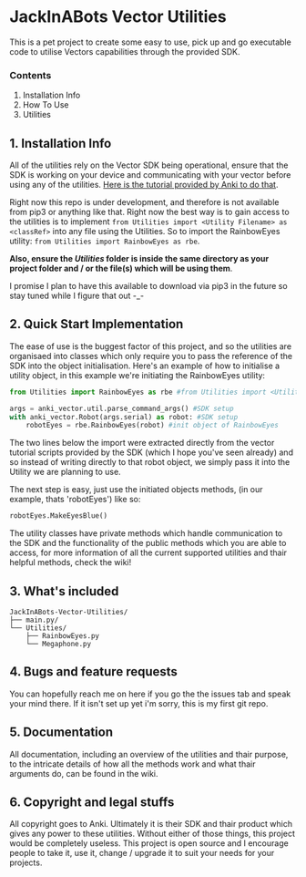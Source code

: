 # JackInABots Vector Utilities
This is a pet project to create some easy to use, pick up and go executable code to utilise Vectors capabilities through the provided SDK.

### Contents
1. Installation Info
1. How To Use
1. Utilities


## 1. Installation Info
All of the utilities rely on the Vector SDK being operational, ensure that the SDK is working on your device and communicating with your vector before using any of the utilities. [Here is the tutorial provided by Anki to do that](https://developer.anki.com/vector/docs/index.html).

Right now this repo is under development, and therefore is not available from pip3 or anything like that. Right now the best way is to gain access to the utilities is to implement `from Utilities import <Utility Filename> as <classRef>` into any file using the Utilities. So to import the RainbowEyes utility: `from Utilities import RainbowEyes as rbe`.

**Also, ensure the _Utilities_ folder is inside the same directory as your project folder and / or the file(s) which will be using them**.

I promise I plan to have this available to download via pip3 in the future so stay tuned while I figure that out -_-

## 2. Quick Start Implementation
The ease of use is the buggest factor of this project, and so the utilities are organisaed into classes which only require you to pass the reference of the SDK into the object initialisation. Here's an example of how to initialise a utility object, in this example we're initiating the RainbowEyes utility:
```python
from Utilities import RainbowEyes as rbe #from Utilities import <Utility-File> as <class-ref>

args = anki_vector.util.parse_command_args() #SDK setup
with anki_vector.Robot(args.serial) as robot: #SDK setup
    robotEyes = rbe.RainbowEyes(robot) #init object of RainbowEyes
```
The two lines below the import were extracted directly from the vector tutorial scripts provided by the SDK (which I hope you've seen already) and so instead of writing directly to that robot object, we simply pass it into the Utility we are planning to use.

The next step is easy, just use the initiated objects methods, (in our example, thats 'robotEyes') like so:
```python
robotEyes.MakeEyesBlue()
```
The utility classes have private methods which handle communication to the SDK and the functionality of the public methods which you are able to access, for more information of all the current supported utilities and thair helpful methods, check the wiki!

## 3. What's included
```
JackInABots-Vector-Utilities/
├── main.py/
└── Utilities/
    ├── RainbowEyes.py
    └── Megaphone.py
```

## 4. Bugs and feature requests
You can hopefully reach me on here if you go the the issues tab and speak your mind there. If it isn't set up yet i'm sorry, this is my first git repo.

## 5. Documentation
All documentation, including an overview of the utilities and thair purpose, to the intricate details of how all the methods work and what thair arguments do, can be found in the wiki.

## 6. Copyright and legal stuffs
All copyright goes to Anki. Ultimately it is their SDK and thair product which gives any power to these utilities. Without either of those things, this project would be completely useless. This project is open source and I encourage people to take it, use it, change / upgrade it to suit your needs for your projects.







